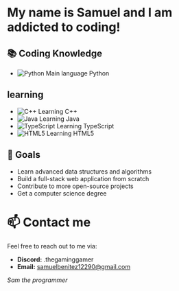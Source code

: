# My name is Samuel and I am addicted to coding!

## 📚 Coding Knowledge

- ![Python](https://img.shields.io/badge/Python-3776AB?style=flat-square&logo=python&logoColor=white) Main language Python

## learning
- ![C++](https://img.shields.io/badge/C++-00599C?style=flat-square&logo=c%2B%2B&logoColor=white) Learning C++
- ![Java](https://img.shields.io/badge/Java-007396?style=flat-square&logo=java&logoColor=white) Learning Java
- ![TypeScript](https://img.shields.io/badge/TypeScript-3178C6?style=flat-square&logo=typescript&logoColor=white) Learning TypeScript
- ![HTML5](https://img.shields.io/badge/HTML5-E34F26?style=flat-square&logo=html5&logoColor=white) Learning HTML5

## 🌱 Goals

- Learn advanced data structures and algorithms
- Build a full-stack web application from scratch
- Contribute to more open-source projects
- Get a computer science degree

# 📫 Contact me

Feel free to reach out to me via:

- **Discord:** .thegaminggamer
- **Email:** samuelbenitez12290@gmail.com

*Sam the programmer*
